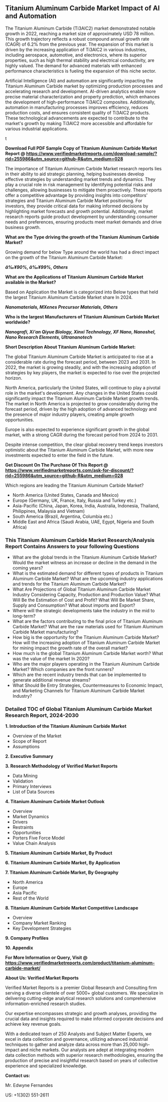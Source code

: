 <h2>Titanium Aluminum Carbide Market Impact of AI and Automation</h2><p>The Titanium Aluminum Carbide (Ti3AlC2) market demonstrated notable growth in 2022, reaching a market size of approximately USD 78 million. This growth trajectory reflects a robust compound annual growth rate (CAGR) of 6.2% from the previous year. The expansion of this market is driven by the increasing application of Ti3AlC2 in various industries, including aerospace, automotive, and electronics, where its superior properties, such as high thermal stability and electrical conductivity, are highly valued. The demand for advanced materials with enhanced performance characteristics is fueling the expansion of this niche sector.</p><p>Artificial Intelligence (AI) and automation are significantly impacting the Titanium Aluminum Carbide market by optimizing production processes and accelerating research and development. AI-driven analytics enable more precise material characterization and property prediction, which enhances the development of high-performance Ti3AlC2 composites. Additionally, automation in manufacturing processes improves efficiency, reduces production costs, and ensures consistent quality of Ti3AlC2 products. These technological advancements are expected to contribute to the market's growth by making Ti3AlC2 more accessible and affordable for various industrial applications.</p>t</p><p id="" class=""><strong>Download Full PDF Sample Copy of Titanium Aluminum Carbide Market Report @ <a href="https://www.verifiedmarketreports.com/download-sample/?rid=255986&utm_source=github-R&utm_medium=028" target="_blank">https://www.verifiedmarketreports.com/download-sample/?rid=255986&utm_source=github-R&utm_medium=028</a></strong></p><p>The importance of&nbsp;Titanium Aluminum Carbide Market research reports lies in their ability to aid strategic planning, helping businesses develop effective strategies by understanding market trends and dynamics. They play a crucial role in risk management by identifying potential risks and challenges, allowing businesses to mitigate them proactively. These reports offer a competitive advantage by providing insights into competitors' strategies and Titanium Aluminum Carbide Market positioning. For investors, they provide critical data for making informed decisions by highlighting market forecasts and growth potential. Additionally, market research reports guide product development by understanding consumer needs and preferences, ensuring products meet market demands and drive business growth.</p><p><strong>What are the&nbsp;Type driving the growth of the Titanium Aluminum Carbide Market?</strong></p><p id="" class="">Growing demand for below Type around the world has had a direct impact on the growth of the Titanium Aluminum Carbide Market:</p><em><strong>â‰¥90%, â‰¥99%, Others</strong></em></p><strong>What are the&nbsp;Applications&nbsp;of Titanium Aluminum Carbide Market available in the Market?</strong></p><p id="" class="">Based on Application the Market is categorized into Below types that held the largest Titanium Aluminum Carbide Market share In 2024.</p><em><strong>Nanomaterials, MXenes Precursor Materials, Others</strong></em></p><strong>Who is the largest Manufacturers of Titanium Aluminum Carbide Market worldwide?</strong></p><p><em><strong>Nanografi, Xi'an Qiyue Biology, Xinxi Technology, XF Nano, Nanoshel, Nano Research Elements, Ultrananotech</strong></em></p><p id="" class=""><strong>Short Description About Titanium Aluminum Carbide Market:</strong></p><p>The global Titanium Aluminum Carbide Market is anticipated to rise at a considerable rate during the forecast period, between 2023 and 2031. In 2022, the market is growing steadily, and with the increasing adoption of strategies by key players, the market is expected to rise over the projected horizon.</p><p>North America, particularly the United States, will continue to play a pivotal role in the market's development. Any changes in the United States could significantly impact the Titanium Aluminum Carbide Market growth trends. The market in North America is projected to grow considerably during the forecast period, driven by the high adoption of advanced technology and the presence of major industry players, creating ample growth opportunities.</p><p>Europe is also expected to experience significant growth in the global market, with a strong CAGR during the forecast period from 2024 to 2031.</p><p>Despite intense competition, the clear global recovery trend keeps investors optimistic about the Titanium Aluminum Carbide Market, with more new investments expected to enter the field in the future.</p><p id="" class=""><strong>Get Discount On The Purchase Of This Report @ <a href="https://www.verifiedmarketreports.com/ask-for-discount/?rid=255986&utm_source=github-R&utm_medium=028" target="_blank">https://www.verifiedmarketreports.com/ask-for-discount/?rid=255986&utm_source=github-R&utm_medium=028</a></strong></p>Which regions are leading the Titanium Aluminum Carbide Market?</p><ul><li>North America (United States, Canada and Mexico)</li><li>Europe (Germany, UK, France, Italy, Russia and Turkey etc.)</li><li>Asia-Pacific (China, Japan, Korea, India, Australia, Indonesia, Thailand, Philippines, Malaysia and Vietnam)</li><li>South America (Brazil, Argentina, Columbia etc.)</li><li>Middle East and Africa (Saudi Arabia, UAE, Egypt, Nigeria and South Africa)</li></ul><h3 id="" class="">This Titanium Aluminum Carbide Market Research/Analysis Report Contains Answers to your following Questions</h3><ul><li>What are the global trends in the Titanium Aluminum Carbide Market? Would the market witness an increase or decline in the demand in the coming years?</li><li>What is the estimated demand for different types of products in Titanium Aluminum Carbide Market? What are the upcoming industry applications and trends for the Titanium Aluminum Carbide Market?</li><li>What Are Projections of Global Titanium Aluminum Carbide Market Industry Considering Capacity, Production and Production Value? What Will Be the Estimation of Cost and Profit? What Will Be Market Share, Supply and Consumption? What about imports and Export?</li><li>Where will the strategic developments take the industry in the mid to long-term?</li><li>What are the factors contributing to the final price of Titanium Aluminum Carbide Market? What are the raw materials used for Titanium Aluminum Carbide Market manufacturing?</li><li>How big is the opportunity for the Titanium Aluminum Carbide Market? How will the increasing adoption of Titanium Aluminum Carbide Market for mining impact the growth rate of the overall market?</li><li>How much is the global Titanium Aluminum Carbide Market worth? What was the value of the market In 2020?</li><li>Who are the major players operating in the Titanium Aluminum Carbide Market? Which companies are the front runners?</li><li>Which are the recent industry trends that can be implemented to generate additional revenue streams?</li><li>What Should Be Entry Strategies, Countermeasures to Economic Impact, and Marketing Channels for Titanium Aluminum Carbide Market Industry?</li></ul><h3 id="" class="">Detailed TOC of Global Titanium Aluminum Carbide Market Research Report, 2024-2030</h3><p id="" class=""><strong>1. Introduction of the Titanium Aluminum Carbide Market</strong></p><ul><li>Overview of the Market</li><li>Scope of Report</li><li>Assumptions</li></ul><p id="" class=""><strong>2. Executive Summary</strong></p><p id="" class=""><strong>3. Research Methodology of Verified Market Reports</strong></p><ul><li>Data Mining</li><li>Validation</li><li>Primary Interviews</li><li>List of Data Sources</li></ul><p id="" class=""><strong>4. Titanium Aluminum Carbide Market Outlook</strong></p><ul><li>Overview</li><li>Market Dynamics</li><li>Drivers</li><li>Restraints</li><li>Opportunities</li><li>Porters Five Force Model</li><li>Value Chain Analysis</li></ul><p id="" class=""><strong>5. Titanium Aluminum Carbide Market, By Product</strong></p><p id="" class=""><strong>6. Titanium Aluminum Carbide Market, By Application</strong></p><p id="" class=""><strong>7. Titanium Aluminum Carbide Market, By Geography</strong></p><ul><li>North America</li><li>Europe</li><li>Asia Pacific</li><li>Rest of the World</li></ul><p id="" class=""><strong>8. Titanium Aluminum Carbide Market Competitive Landscape</strong></p><ul><li>Overview</li><li>Company Market Ranking</li><li>Key Development Strategies</li></ul><p id="" class=""><strong>9. Company Profiles</strong></p><p id="" class=""><strong>10. Appendix</strong></p><p id="" class=""><strong>For More Information or Query, Visit @ <a href="https://www.verifiedmarketreports.com/product/titanium-aluminum-carbide-market/" target="_blank">https://www.verifiedmarketreports.com/product/titanium-aluminum-carbide-market/</a></strong></p><p id="" class=""><strong>About Us: Verified Market Reports</strong></p><p id="" class="">Verified Market Reports is a premier Global Research and Consulting firm serving a diverse clientele of over 5000+ global customers. We specialize in delivering cutting-edge analytical research solutions and comprehensive information-enriched research studies.</p><p id="" class="">Our expertise encompasses strategic and growth analyses, providing the crucial data and insights required to make informed corporate decisions and achieve key revenue goals.</p><p id="" class="">With a dedicated team of 250 Analysts and Subject Matter Experts, we excel in data collection and governance, utilizing advanced industrial techniques to gather and analyze data across more than 25,000 high-impact and niche markets. Our analysts are adept at integrating modern data collection methods with superior research methodologies, ensuring the production of precise and insightful research based on years of collective experience and specialized knowledge.</p><p id="" class=""><strong>Contact us:</strong></p><p id="" class="">Mr. Edwyne Fernandes</p><p id="" class="">US: +1(302) 551-2611</p>